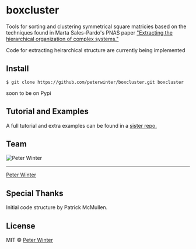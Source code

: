 # boxcluster

Tools for sorting and clustering symmetrical square matricies based on the techniques found in Marta Sales-Pardo's PNAS paper ["Extracting the hierarchical organization of complex systems."](http://www.pnas.org/content/104/39/15224)

Code for extracting heirarchical structure are currently being implemented

## Install
```
$ git clone https://github.com/peterwinter/boxcluster.git boxcluster
```
soon to be on Pypi


## Tutorial and Examples
A full tutorial and extra examples can be found in a [sister repo.](https://github.com/peterwinter/boxcluster_tutorial)

## Team

![Peter Winter](https://avatars2.githubusercontent.com/u/5788194?v=3&u=df9b095fb2aece119eb15269a7199cdb2c147d4c&s=140)

---

[Peter Winter](https://github.com/peterwinter)

## Special Thanks

Initial code structure by Patrick McMullen.

## License
MIT © [Peter Winter](https://github.com/peterwinter)
